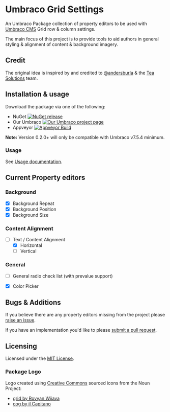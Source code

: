 # Umbraco Grid Settings

An Umbraco Package collection of property editors to be used with [Umbraco CMS](https://github.com/Umbraco/UmbracoCms/) Grid row & column settings.

The main focus of this project is to provide tools to aid authors in general styling & alignment of content & background imagery.

## Credit
The original idea is inspired by and credited to [@andersburla](https://twitter.com/andersburla) & the [Tea Solutions](https://teasolutions.net/) team.

## Installation & usage

Download the package via one of the following:

- NuGet [![NuGet release](https://img.shields.io/nuget/v/Our.Umbraco.GridSettings.svg)](https://www.nuget.org/packages/Our.Umbraco.GridSettings)
- Our Umbraco [![Our Umbraco project page](https://img.shields.io/badge/our-umbraco-orange.svg)](https://our.umbraco.org/projects/backoffice-extensions/grid-settings/)
- Appveyor [![Appveyor Build](https://ci.appveyor.com/api/projects/status/wna1x7t9rveb876w?svg=true)](https://ci.appveyor.com/project/jamiepollock/umbraco-grid-settings/build/artifacts)

**Note:** Version 0.2.0+ will only be compatible with Umbraco v7.5.4 minimum.

### Usage

See [Usage documentation](docs/Usage.md).

## Current Property editors

### Background 
- [x] Background Repeat
- [x] Background Position
- [x] Background Size

### Content Alignment
- [ ] Text / Content Alignment
  - [x] Horizontal
  - [ ] Vertical

### General
- [ ] General radio check list (with prevalue support)
- [x] Color Picker


## Bugs & Additions

If you believe there are any property editors missing from the project please [raise an issue](https://github.com/jamiepollock/umbraco-grid-settings/issues/new). 

If you have an implementation you'd like to please [submit a pull request](https://github.com/jamiepollock/umbraco-grid-settings/pull/new/).

## Licensing

Licensed under the [MIT License](https://github.com/jamiepollock/umbraco-grid-settings/blob/master/LICENSE.md).

### Package Logo

Logo created using [Creative Commons](https://creativecommons.org/licenses/by/3.0/) sourced icons from the Noun Project:

 - [grid by Royyan Wijaya](https://thenounproject.com/icon/927539/)
 - [cog by il Capitano](https://thenounproject.com/icon/727175/)